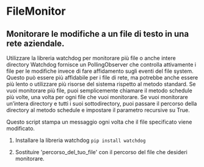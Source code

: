 # FileMonitor
## Monitorare le modifiche a un file di testo in una rete aziendale.


Utilizzare la libreria watchdog per monitorare più file o anche intere directory
Watchdog fornisce un PollingObserver che controlla attivamente i file per le modifiche invece di fare affidamento sugli eventi del file system.
Questo può essere più affidabile per i file di rete, ma potrebbe anche essere più lento o utilizzare più risorse del sistema rispetto al metodo standard.
Se vuoi monitorare più file, puoi semplicemente chiamare il metodo schedule più volte, una volta per ogni file che vuoi monitorare.
Se vuoi monitorare un’intera directory e tutti i suoi sottodirectory, 
puoi passare il percorso della directory al metodo schedule e impostare il parametro recursive su True.




Questo script stampa un messaggio ogni volta che il file specificato viene modificato.

1. Installare la libreria watchdog
    `pip install watchdog`

1.  Sostituire 'percorso_del_tuo_file' con il percorso del file che desideri monitorare.

